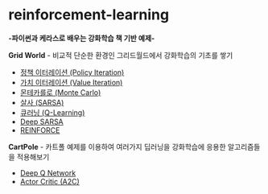 # reinforcement-learning

**-파이썬과 케라스로 배우는 강화학습 책 기반 예제-**

**Grid World** - 비교적 단순한 환경인 그리드월드에서 강화학습의 기초를 쌓기
- [정책 이터레이션 (Policy Iteration)](./Grid-World/Policy_Iteration)
- [가치 이터레이션 (Value Iteration)](./Grid-World/Value_Iteration)
- [몬테카를로 (Monte Carlo)](./Grid-World/Monte_Carlo)
- [살사 (SARSA)](./Grid-World/Sarsa)
- [큐러닝 (Q-Learning)](./Grid-World/Q_Learning)
- [Deep SARSA](./Grid-World/Deep_Sarsa)
- [REINFORCE](./Grid-World/Policy_Gradient)

**CartPole** - 카트폴 예제를 이용하여 여러가지 딥러닝을 강화학습에 응용한 알고리즘들을 적용해보기
- [Deep Q Network](./Cartpole/DQN)
- [Actor Critic (A2C)](./Cartpole/Actor-Critic)
